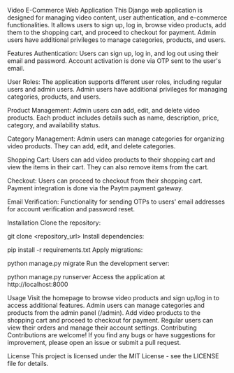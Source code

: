 Video E-Commerce Web Application
This Django web application is designed for managing video content, user authentication, and e-commerce functionalities. It allows users to sign up, log in, browse video products, add them to the shopping cart, and proceed to checkout for payment. Admin users have additional privileges to manage categories, products, and users.

Features
Authentication: Users can sign up, log in, and log out using their email and password. Account activation is done via OTP sent to the user's email.

User Roles: The application supports different user roles, including regular users and admin users. Admin users have additional privileges for managing categories, products, and users.

Product Management: Admin users can add, edit, and delete video products. Each product includes details such as name, description, price, category, and availability status.

Category Management: Admin users can manage categories for organizing video products. They can add, edit, and delete categories.

Shopping Cart: Users can add video products to their shopping cart and view the items in their cart. They can also remove items from the cart.

Checkout: Users can proceed to checkout from their shopping cart. Payment integration is done via the Paytm payment gateway.

Email Verification: Functionality for sending OTPs to users' email addresses for account verification and password reset.

Installation
Clone the repository:


git clone <repository_url>
Install dependencies:


pip install -r requirements.txt
Apply migrations:


python manage.py migrate
Run the development server:


python manage.py runserver
Access the application at http://localhost:8000

Usage
Visit the homepage to browse video products and sign up/log in to access additional features.
Admin users can manage categories and products from the admin panel (/admin).
Add video products to the shopping cart and proceed to checkout for payment.
Regular users can view their orders and manage their account settings.
Contributing
Contributions are welcome! If you find any bugs or have suggestions for improvement, please open an issue or submit a pull request.

License
This project is licensed under the MIT License - see the LICENSE file for details.

